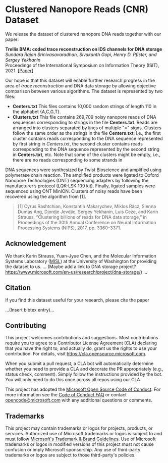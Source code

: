# Clustered Nanopore Reads (CNR) Dataset

We release the dataset of clustered nanopore DNA reads together with our paper:

**Trellis BMA: coded trace reconstruction on IDS channels for DNA storage**  
*Sundara Rajan Srinivasavaradhan, Sivakanth Gopi, Henry D. Pfister, and Sergey Yekhanin*  
Proceedings of the International Symposium on Information Theory (ISIT), 2021. [[Paper]](link)

Our hope is that this dataset will enable further research progress in the area of *trace reconstruction* and DNA data storage by allowing objective comparison between various algorithms. The dataset is represented by two files:

- **Centers.txt** This files contains 10,000 random strings of length 110 in the alphabet {A,C,G,T}.
- **Clusters.txt** This file contains 269,709 noisy nanopore reads of DNA sequences corresponding to strings in the file **Centers.txt**. Reads are arranged into clusters separated by lines of multiple "=" signs. Clusters follow the same order as the strings in the file **Centers.txt**, i.e., the first cluster contains reads corresponding to the DNA sequence represented by first string in *Centers.txt*, the second cluster contains reads corresponding to the DNA sequence represented by the second string in **Centers.txt**, etc. Note that some of the clusters might be empty, i.e., there are no reads corresponding to some strands in 


DNA sequences were synthesized by Twist Bioscience and amplified using polymerase chain reaction. The amplified products were ligated to Oxford Nanopore Technologies (ONT) sequencing adapters by following the manufacturer’s protocol (LQK-LSK 109 kit). Finally, ligated samples were sequenced using ONT MinION. Clusters of noisy reads have been recovered using the algorithm from [1].

> [1] Cyrus Rashtchian, Konstantin Makarychev, Miklos Rácz, Sienna Dumas Ang, Djordje Jevdjic, Sergey Yekhanin, Luis Ceze, and Karin Strauss, “Clustering billions of reads for DNA data storage,” in Proceedings of the 30th Annual Conference on Neural Information Processing Systems (NIPS), 2017, pp. 3360–3371.


## Acknowledgement
We thank Karin Strauss, Yuan-Jyue Chen, and the Molecular Information Systems Laboratory ([MISL](https://misl.cs.washington.edu/)) at the University of Washington for providing the dataset to us.
... (Maybe add a link to DNA storage project? https://www.microsoft.com/en-us/research/project/dna-storage/) ...

## Citation
If you find this dataset useful for your research, please cite the paper

...(Insert bibtex entry)...


## Contributing

This project welcomes contributions and suggestions.  Most contributions require you to agree to a
Contributor License Agreement (CLA) declaring that you have the right to, and actually do, grant us
the rights to use your contribution. For details, visit https://cla.opensource.microsoft.com.

When you submit a pull request, a CLA bot will automatically determine whether you need to provide
a CLA and decorate the PR appropriately (e.g., status check, comment). Simply follow the instructions
provided by the bot. You will only need to do this once across all repos using our CLA.

This project has adopted the [Microsoft Open Source Code of Conduct](https://opensource.microsoft.com/codeofconduct/).
For more information see the [Code of Conduct FAQ](https://opensource.microsoft.com/codeofconduct/faq/) or
contact [opencode@microsoft.com](mailto:opencode@microsoft.com) with any additional questions or comments.

## Trademarks

This project may contain trademarks or logos for projects, products, or services. Authorized use of Microsoft 
trademarks or logos is subject to and must follow 
[Microsoft's Trademark & Brand Guidelines](https://www.microsoft.com/en-us/legal/intellectualproperty/trademarks/usage/general).
Use of Microsoft trademarks or logos in modified versions of this project must not cause confusion or imply Microsoft sponsorship.
Any use of third-party trademarks or logos are subject to those third-party's policies.
